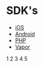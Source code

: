 # SDK's

* [iOS](https://github.com/nodes-ios/NStackSDK)
* [Android](https://github.com/nodes-android/nstack-kotlin)
* [PHP](https://github.com/nodes-php/nstack)
* [Vapor](https://github.com/nodes-vapor/nstack)

1
2
3
4
5
